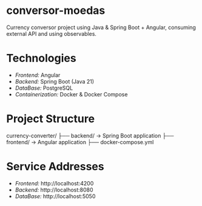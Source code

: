 # conversor-moedas
Currency conversor project using Java &amp; Spring Boot + Angular, consuming external API and using observables.

# Technologies
- *Frontend:* Angular
- *Backend:* Spring Boot (Java 21)
- *DataBase:* PostgreSQL
- *Containerization:* Docker & Docker Compose

# Project Structure
currency-converter/ ├── backend/ → Spring Boot application ├── frontend/ → Angular application ├── docker-compose.yml

# Service Addresses
- *Frontend:* http://localhost:4200
- *Backend:* http://localhost:8080
- *DataBase:* http://localhost:5050
